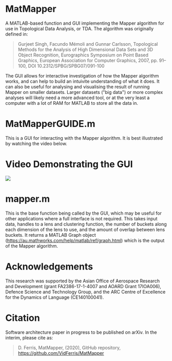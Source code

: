 # MatMapper
A MATLAB-based function and GUI implementing the Mapper algorithm for use in Topological Data Analysis, or TDA. The algorithm was originally defined in:

>	Gurjeet Singh, Facundo Mémoli and Gunnar Carlsson, Topological Methods for the Analysis of High Dimensional Data Sets and 3D Object Recognition, Eurographics Symposium on Point Based Graphics, European Association for Computer Graphics, 2007, pp. 91–100, DOI 10.2312/SPBG/SPBG07/091-100 

The GUI allows for interactive investigation of how the Mapper algorithm works, and can help to build an intuivite understanding of what it does. It can also be useful for analysing and visualising the result of running Mapper on smaller datasets. Larger datasets ("big data") or more complex analyses will likely need a more advanced tool, or at the very least a computer with a lot of RAM for MATLAB to store all the data in.

# MatMapperGUIDE.m
This is a GUI for interacting with the Mapper algorithm. It is best illustrated by watching the video below.

# Video Demonstrating the GUI
[![](http://img.youtube.com/vi/J0CJyZ4QTdo/0.jpg)](http://www.youtube.com/watch?v=J0CJyZ4QTdo "")

# mapper.m
This is the base function being called by the GUI, which may be useful for other applications where a full interface is not required. This takes input data, handles to a lens and clustering function, the number of buckets along each dimension of the lens to use, and the amount of overlap between lens buckets. It returns a MATLAB Graph object (https://au.mathworks.com/help/matlab/ref/graph.html) which is the output of the Mapper algorithm.

# Acknowledgements
This research was supported by the Asian Office of Aerospace Research and Development (grant FA2386-17-1-4007 and AOARD Grant 17IOA006), Defence Science and Technology Group, and the ARC Centre of Excellence for the Dynamics of Language (CE140100041).

# Citation
Software architecture paper in progress to be published on arXiv. In the interim, please cite as:
> D. Ferris, MatMapper, (2020), GitHub repository, https://github.com/VidFerris/MatMapper
